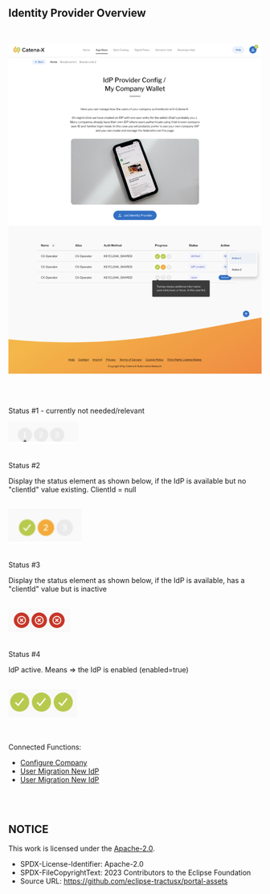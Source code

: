 ## Identity Provider Overview

<br>

<p align="center">
<img width="613" alt="image" src="https://raw.githubusercontent.com/eclipse-tractusx/portal-assets/main/docs/static/idp-overview-webpage.png">
</p>

<br>
<br>

Status #1 - currently not needed/relevant

<img width="139" alt="image" src="https://raw.githubusercontent.com/eclipse-tractusx/portal-assets/main/docs/static/idp-progress-dots.png">

<br>
<br>

Status #2

Display the status element as shown below, if the IdP is available but no "clientId" value existing. ClientId = null

<br>

<img width="146" alt="image" src="https://raw.githubusercontent.com/eclipse-tractusx/portal-assets/main/docs/static/idp-progress-dots-partial.png">

<br>
<br>

Status #3

Display the status element as shown below, if the IdP is available, has a "clientId" value but is inactive

<br>

<img width="123" alt="image" src="https://raw.githubusercontent.com/eclipse-tractusx/portal-assets/main/docs/static/idp-progress-dots-failed.png">

<br>
<br>

Status #4

IdP active. Means => the IdP is enabled (enabled=true)

<br>

<img width="136" alt="image" src="https://raw.githubusercontent.com/eclipse-tractusx/portal-assets/main/docs/static/idp-progress-dots-success.png">

<br>
<br>
<br>

Connected Functions:

- [Configure Company](/docs/user/02.%20Technical%20Integration/02.%20Identity%20Provider%20Management/02.%20Configure%20Company%20IdP.md)
- [User Migration New IdP](/docs/user/02.%20Technical%20Integration/02.%20Identity%20Provider%20Management/03.%20User%20Migration.md)
- [User Migration New IdP](/docs/user/02.%20Technical%20Integration/02.%20Identity%20Provider%20Management/04.%20Identity%20Provider%20Deletion.md)

<br>
<br>

## NOTICE

This work is licensed under the [Apache-2.0](https://www.apache.org/licenses/LICENSE-2.0).

- SPDX-License-Identifier: Apache-2.0
- SPDX-FileCopyrightText: 2023 Contributors to the Eclipse Foundation
- Source URL: https://github.com/eclipse-tractusx/portal-assets
